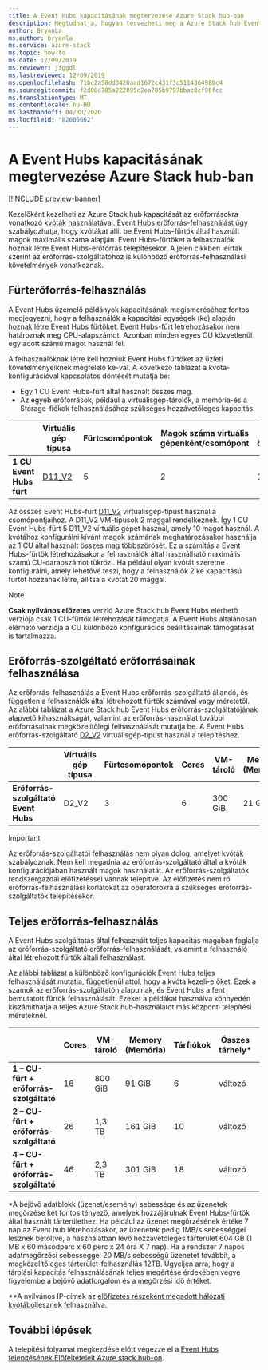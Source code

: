 ```yaml
---
title: A Event Hubs kapacitásának megtervezése Azure Stack hub-ban
description: Megtudhatja, hogyan tervezheti meg a Azure Stack hub Event Hubs erőforrás-szolgáltatójának kapacitását.
author: BryanLa
ms.author: bryanla
ms.service: azure-stack
ms.topic: how-to
ms.date: 12/09/2019
ms.reviewer: jfggdl
ms.lastreviewed: 12/09/2019
ms.openlocfilehash: 71bc2a58dd3420aad1672c431f3c5114364980c4
ms.sourcegitcommit: f2d80d705a222095c2ea785b9797bbac0cf96fcc
ms.translationtype: MT
ms.contentlocale: hu-HU
ms.lasthandoff: 04/30/2020
ms.locfileid: "82605662"
---
```

# <a name="how-to-do-capacity-planning-for-event-hubs-on-azure-stack-hub"></a>A Event Hubs kapacitásának megtervezése Azure Stack hub-ban

[!INCLUDE [preview-banner](../includes/event-hubs-preview.md)]

Kezelőként kezelheti az Azure Stack hub kapacitását az erőforrásokra vonatkozó [kvóták](azure-stack-quota-types.md) használatával. Event Hubs erőforrás-felhasználást úgy szabályozhatja, hogy kvótákat állít be Event Hubs-fürtök által használt magok maximális száma alapján. Event Hubs-fürtöket a felhasználók hoznak létre Event Hubs-erőforrás telepítésekor. A jelen cikkben leírtak szerint az erőforrás-szolgáltatóhoz is különböző erőforrás-felhasználási követelmények vonatkoznak.

## <a name="cluster-resource-consumption"></a>Fürterőforrás-felhasználás

A Event Hubs üzemelő példányok kapacitásának megismeréséhez fontos megjegyezni, hogy a felhasználók a kapacitási egységek (ke) alapján hoznak létre Event Hubs fürtöket. Event Hubs-fürt létrehozásakor nem határoznak meg CPU-alapszámot. Azonban minden egyes CU közvetlenül egy adott számú magot használ fel. 

A felhasználóknak létre kell hozniuk Event Hubs fürtöket az üzleti követelményeiknek megfelelő ke-val. A következő táblázat a kvóta-konfigurációval kapcsolatos döntését mutatja be:
- Egy 1 CU Event Hubs-fürt által használt összes mag.
- Az egyéb erőforrások, például a virtuálisgép-tárolók, a memória-és a Storage-fiókok felhasználásához szükséges hozzávetőleges kapacitás.

| | Virtuális gép típusa | Fürtcsomópontok | Magok száma virtuális gépenként/csomópont | Magok összesen | VM-tároló | Memory (Memória) | Tárfiókok | Nyilvános IP-címek |
|-|---------|-------|-------------------|-------------|------------|--------|------------------|---|
| **1 CU Event Hubs fürt** | [D11_V2](../user/azure-stack-vm-sizes.md#mo-dv2) | 5 | 2 | 10 | 500 GiB | 70 GiB | 4 | 1 |

Az összes Event Hubs-fürt [D11_V2](../user/azure-stack-vm-sizes.md#mo-dv2) virtuálisgép-típust használ a csomópontjaihoz. A D11_V2 VM-típusok 2 maggal rendelkeznek. Így 1 CU Event Hubs-fürt 5 D11_V2 virtuális gépet használ, amely 10 magot használ. A kvótához konfigurálni kívánt magok számának meghatározásakor használja az 1 CU által használt összes mag többszörösét. Ez a számítás a Event Hubs-fürtök létrehozásakor a felhasználók által használható maximális számú CU-darabszámot tükrözi. Ha például olyan kvótát szeretne konfigurálni, amely lehetővé teszi, hogy a felhasználók 2 ke kapacitású fürtöt hozzanak létre, állítsa a kvótát 20 maggal.

> [!NOTE]
> **Csak nyilvános előzetes** verzió Azure Stack hub Event Hubs elérhető verziója csak 1 CU-fürtök létrehozását támogatja. A Event Hubs általánosan elérhető verziója a CU különböző konfigurációs beállításainak támogatását is tartalmazza.

## <a name="resource-provider-resource-consumption"></a>Erőforrás-szolgáltató erőforrásainak felhasználása  

Az erőforrás-felhasználás a Event Hubs erőforrás-szolgáltató állandó, és független a felhasználók által létrehozott fürtök számával vagy méretétől. Az alábbi táblázat a Azure Stack hub Event Hubs erőforrás-szolgáltatójának alapvető kihasználtságát, valamint az erőforrás-használat további erőforrásainak megközelítőlegi felhasználását mutatja be. A Event Hubs erőforrás-szolgáltató [D2_V2](/azure-stack/user/azure-stack-vm-sizes#dv2-series) virtuálisgép-típust használ a telepítéshez.

|                                  | Virtuális gép típusa | Fürtcsomópontok | Cores | VM-tároló | Memory (Memória) | Tárfiókok | Nyilvános IP-címek |
|----------------------------------|---------|---------------|-------|------------|--------|------------------|------------|
| **Erőforrás-szolgáltató Event Hubs** | D2_V2   | 3     | 6     | 300 GiB | 21 GiB | 2 | 1 |

> [!IMPORTANT]
> Az erőforrás-szolgáltatói felhasználás nem olyan dolog, amelyet kvóták szabályoznak. Nem kell megadnia az erőforrás-szolgáltató által a kvóták konfigurációjában használt magok használatát. Az erőforrás-szolgáltatók rendszergazdai előfizetéssel vannak telepítve. Az előfizetés nem ró erőforrás-felhasználási korlátokat az operátorokra a szükséges erőforrás-szolgáltatók telepítésekor.

## <a name="total-resource-consumption"></a>Teljes erőforrás-felhasználás

A Event Hubs szolgáltatás által felhasznált teljes kapacitás magában foglalja az erőforrás-szolgáltató erőforrás-felhasználását, valamint a felhasználó által létrehozott fürtök általi felhasználást.

Az alábbi táblázat a különböző konfigurációk Event Hubs teljes felhasználását mutatja, függetlenül attól, hogy a kvóta kezeli-e őket. Ezek a számok az erőforrás-szolgáltatón alapulnak, és Event Hubs a fent bemutatott fürtök felhasználását. Ezeket a példákat használva könnyedén kiszámíthatja a teljes Azure Stack hub-használatot más központi telepítési méreteknél.

|                                      | Cores | VM-tároló | Memory (Memória)  | Tárfiókok | Összes tárhely\* | Nyilvános IP-címek\*\* |
|--------------------------------------|-------|------------|---------|------------------|---------------|------------|
| **1 – CU-fürt + erőforrás-szolgáltató** | 16    | 800 GiB    | 91 GiB  | 6                | változó    | 2 |
| **2 – CU-fürt + erőforrás-szolgáltató** | 26    | 1,3 TB     | 161 GiB | 10               | változó    | 2 |
| **4 – CU-fürt + erőforrás-szolgáltató** | 46    | 2,3 TB     | 301 GiB | 18               | változó    | 2 |

\*A bejövő adatblokk (üzenet/esemény) sebessége és az üzenetek megőrzése két fontos tényező, amelyek hozzájárulnak Event Hubs-fürtök által használt tárterülethez. Ha például az üzenet megőrzésének értéke 7 nap az Event hub létrehozásakor, az üzenetek pedig 1MB/s sebességgel lesznek betöltve, a használatban lévő hozzávetőleges tárterület 604 GB (1 MB x 60 másodperc x 60 perc x 24 óra X 7 nap). Ha a rendszer 7 napos adatmegőrzési sebességgel 20 MB/s sebességű üzenetet továbbít, a megközelítőleges tárterület-felhasználás 12TB. Ügyeljen arra, hogy a tárolási kapacitás felhasználásának teljes megértése érdekében vegye figyelembe a bejövő adatforgalom és a megőrzési idő értéket.

\*\*A nyilvános IP-címek az [előfizetés részeként megadott hálózati kvótából](azure-stack-quota-types.md#network-quota-types)lesznek felhasználva.

## <a name="next-steps"></a>További lépések

A telepítési folyamat megkezdése előtt végezze el a [Event Hubs telepítésének Előfeltételeit Azure stack hub-on](event-hubs-rp-prerequisites.md).





